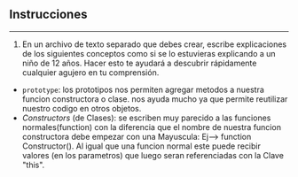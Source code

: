 ## Instrucciones
---
1. En un archivo de texto separado que debes crear, escribe explicaciones de los siguientes conceptos como si se lo estuvieras explicando a un niño de 12 años. Hacer esto te ayudará a descubrir rápidamente cualquier agujero en tu comprensión.

* `prototype`: los prototipos nos permiten agregar metodos a nuestra funcion constructora o clase. nos ayuda mucho ya que permite reutilizar nuestro codigo en otros objetos.
* _Constructors_ (de Clases): se escriben muy parecido a las funciones normales(function) con la diferencia que el nombre de nuestra funcion constructora debe empezar con una Mayuscula: Ej--> function Constructor(). Al igual que una funcion normal este puede recibir valores (en los parametros) que luego seran referenciadas con la Clave "this".